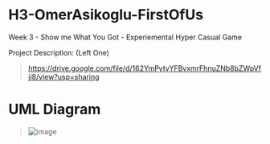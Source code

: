 # H3-OmerAsikoglu-FirstOfUs
Week 3 - Show me What You Got - Experiemental Hyper Casual Game

Project Description: (Left One)
> https://drive.google.com/file/d/162YmPytyYFBvxmrFhnuZNb8bZWpVfji8/view?usp=sharing

# UML Diagram 

> ![image](https://drive.google.com/uc?export=view&id=1J3mos5ZwOrWAdCTikblYMGXbBQcwvitV)

